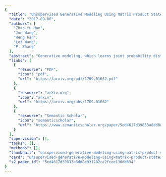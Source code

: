 ```yaml
---
{
  "title": "Unsupervised Generative Modeling Using Matrix Product States",
  "date": "2017-09-06",
  "authors": [
    "Zhao-Yu Han",
    "Jun Wang",
    "Heng Fan",
    "Lei Wang",
    "P. Zhang"
  ],
  "abstract": "Generative modeling, which learns joint probability distribution from training data and generates samples according to it, is an important task in machine learning and artificial intelligence. Inspired by probabilistic interpretation of quantum physics, we propose a generative model using matrix product states, which is a tensor network originally proposed for describing (particularly one-dimensional) entangled quantum states. Our model enjoys efficient learning by utilizing the density matrix renormalization group method which allows dynamic adjusting dimensions of the tensors, and offers an efficient direct sampling approach, Zipper, for generative tasks. We apply our method to generative modeling of several standard datasets including the principled Bars and Stripes, random binary patterns and the MNIST handwritten digits, to illustrate ability of our model, and discuss features as well as drawbacks of our model over popular generative models such as Hopfield model, Boltzmann machines and generative adversarial networks. Our work shed light on many interesting directions for future exploration on the development of quantum-inspired algorithms for unsupervised machine learning, which is of possibility of being realized by a quantum device.",
  "links": [
    {
      "resource": "PDF",
      "icon": "pdf",
      "url": "https://arxiv.org/pdf/1709.01662.pdf"
    },
    {
      "resource": "arXiv.org",
      "icon": "arxiv",
      "url": "https://arxiv.org/abs/1709.01662"
    },
    {
      "resource": "Semantic Scholar",
      "icon": "semanticscholar",
      "url": "https://www.semanticscholar.org/paper/5ed4617d39833a8dd8e931282ca2fcee136db634"
    }
  ],
  "supervision": [],
  "tasks": [],
  "methods": [],
  "thumbnail": "unsupervised-generative-modeling-using-matrix-product-states-thumb.jpg",
  "card": "unsupervised-generative-modeling-using-matrix-product-states-card.jpg",
  "s2_paper_id": "5ed4617d39833a8dd8e931282ca2fcee136db634"
}
---
```


